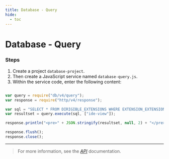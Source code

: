 ```yaml
---
title: Database - Query
hide:
  - toc
---
```


Database - Query
===

### Steps

1. Create a project `database-project`.
2. Then create a JavaScript service named `database-query.js`.
3. Within the service code, enter the following content:

```javascript

var query = require("db/v4/query");
var response = require("http/v4/response");

var sql = "SELECT * FROM DIRIGIBLE_EXTENSIONS WHERE EXTENSION_EXTENSIONPOINT_NAME = ?";
var resultset = query.execute(sql, ["ide-view"]);

response.println("<pre>" + JSON.stringify(resultset, null, 2) + "</pre>");

response.flush();
response.close();

```

---

> For more information, see the *[API](../api/)* documentation.
